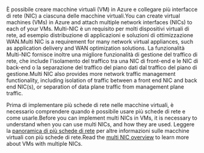 <span data-ttu-id="e2ea2-101">È possibile creare macchine virtuali (VM) in Azure e collegare più interfacce di rete (NIC) a ciascuna delle macchine virtuali.</span><span class="sxs-lookup"><span data-stu-id="e2ea2-101">You can create virtual machines (VMs) in Azure and attach multiple network interfaces (NICs) to each of your VMs.</span></span> <span data-ttu-id="e2ea2-102">Multi-NIC è un requisito per molti dispositivi virtuali di rete, ad esempio distribuzione di applicazioni e soluzioni di ottimizzazione WAN.</span><span class="sxs-lookup"><span data-stu-id="e2ea2-102">Multi NIC is a requirement for many network virtual appliances, such as application delivery and WAN optimization solutions.</span></span> <span data-ttu-id="e2ea2-103">La funzionalità Multi-NIC fornisce inoltre una migliore funzionalità di gestione del traffico di rete, che include l'isolamento del traffico tra una NIC di front-end e le NIC di back-end o la separazione del traffico del piano dati dal traffico del piano di gestione.</span><span class="sxs-lookup"><span data-stu-id="e2ea2-103">Multi NIC also provides more network traffic management functionality, including isolation of traffic between a front end NIC and back end NIC(s), or separation of data plane traffic from management plane traffic.</span></span>

<span data-ttu-id="e2ea2-104">Prima di implementare più schede di rete nelle macchine virtuali, è necessario comprendere quando è possibile usare più schede di rete e come usarle.</span><span class="sxs-lookup"><span data-stu-id="e2ea2-104">Before you can implement multi NICs in VMs, it is necessary to understand when you can use multi NICs, and how they are used.</span></span> <span data-ttu-id="e2ea2-105">Leggere la [panoramica di più schede di rete](../articles/virtual-network/virtual-networks-multiple-nics.md) per altre informazioni sulle macchine virtuali con più schede di rete.</span><span class="sxs-lookup"><span data-stu-id="e2ea2-105">Read the [multi NIC overview](../articles/virtual-network/virtual-networks-multiple-nics.md) to learn more about VMs with multiple NICs.</span></span>

